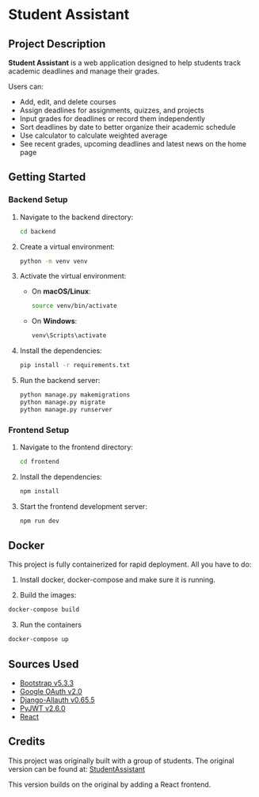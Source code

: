 # Student Assistant

## Project Description

**Student Assistant** is a web application designed to help students track academic deadlines and manage their grades.

Users can:
- Add, edit, and delete courses
- Assign deadlines for assignments, quizzes, and projects
- Input grades for deadlines or record them independently
- Sort deadlines by date to better organize their academic schedule
- Use calculator to calculate weighted average
- See recent grades, upcoming deadlines and latest news on the home page



## Getting Started

### Backend Setup

1. Navigate to the backend directory:

    ```bash
    cd backend
    ```

2. Create a virtual environment:

    ```bash
    python -m venv venv
    ```

3. Activate the virtual environment:

    - On **macOS/Linux**:

        ```bash
        source venv/bin/activate
        ```

    - On **Windows**:

        ```bash
        venv\Scripts\activate
        ```

4. Install the dependencies:

    ```bash
    pip install -r requirements.txt
    ```

5. Run the backend server:

    ```bash
    python manage.py makemigrations
    python manage.py migrate
    python manage.py runserver
    ```


### Frontend Setup

1. Navigate to the frontend directory:

    ```bash
    cd frontend
    ```

2. Install the dependencies:

    ```bash
    npm install
    ```

3. Start the frontend development server:

    ```bash
    npm run dev
    ```

## Docker

This project is fully containerized for rapid deployment. All you have to do:

1. Install docker, docker-compose and make sure it is running.

2. Build the images:

```bash
docker-compose build
```

3. Run the containers

```bash
docker-compose up
```


## Sources Used

- [Bootstrap v5.3.3](https://getbootstrap.com/)
- [Google OAuth v2.0](https://developers.google.com/identity)
- [Django-Allauth v0.65.5](https://django-allauth.readthedocs.io)
- [PyJWT v2.6.0](https://pypi.org/project/PyJWT/)
- [React](https://react.dev/)


## Credits

This project was originally built with a group of students. The original version can be found at: [StudentAssistant](https://github.com/lordmitrii/StudentAssistant)

This version builds on the original by adding a React frontend.
